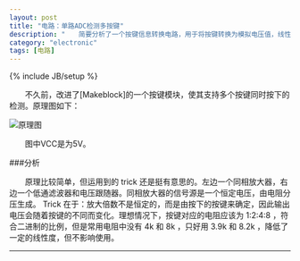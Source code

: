 ```yaml
---
layout: post
title: "电路：单路ADC检测多按键"
description: "　　简要分析了一个按键信息转换电路，用于将按键转换为模拟电压值，线性度高。"
category: "electronic"
tags: [电路]
---
```

{% include JB/setup %}

　　不久前，改进了[Makeblock]的一个按键模块，使其支持多个按键同时按下的检测。原理图如下：

![原理图]({{site.img_path}}/key_to_adc.png)

　　图中VCC是为5V。

###分析

　　原理比较简单，但运用到的 trick 还是挺有意思的。左边一个同相放大器，右边一个低通滤波器和电压跟随器。同相放大器的信号源是一个恒定电压，由电阻分压生成。 Trick 在于：放大倍数不是恒定的，而是由按下的按键来确定，因此输出电压会随着按键的不同而变化。理想情况下，按键对应的电阻应该为 1:2:4:8 ，符合二进制的比例，但是常用电阻中没有 4k 和 8k ，只好用 3.9k 和 8.2k ，降低了一定的线性度，但不影响使用。

-------------------------------------------

